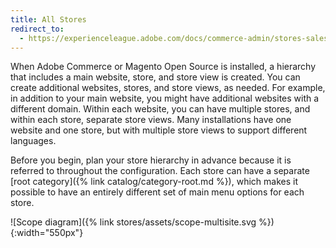 ```yaml
---
title: All Stores
redirect_to:
  - https://experienceleague.adobe.com/docs/commerce-admin/stores-sales/site-store/stores.html
---
```


When Adobe Commerce or Magento Open Source is installed, a hierarchy that includes a main website, store, and store view is created. You can create additional websites, stores, and store views, as needed. For example, in addition to your main website, you might have additional websites with a different domain. Within each website, you can have multiple stores, and within each store, separate store views. Many installations have one website and one store, but with multiple store views to support different languages.

Before you begin, plan your store hierarchy in advance because it is referred to throughout the configuration. Each store can have a separate [root category]({% link catalog/category-root.md %}), which makes it possible to have an entirely different set of main menu options for each store.

![Scope diagram]({% link stores/assets/scope-multisite.svg %}){:width="550px"}
